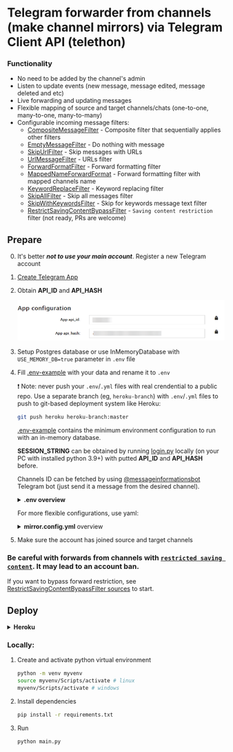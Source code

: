 # Telegram forwarder from channels (make channel mirrors) via Telegram Client API (telethon)

### Functionality
- No need to be added by the channel's admin
- Listen to update events (new message, message edited, message deleted and etc)
- Live forwarding and updating messages
- Flexible mapping of source and target channels/chats (one-to-one, many-to-one, many-to-many)
- Configurable incoming message filters:
    - [CompositeMessageFilter](/telemirror/messagefilters/base.py#L28) - Composite filter that sequentially applies other filters
    - [EmptyMessageFilter](/telemirror/messagefilters/messagefilters.py#L13) - Do nothing with message
    - [SkipUrlFilter](/telemirror/messagefilters/messagefilters.py#L20) - Skip messages with URLs
    - [UrlMessageFilter](/telemirror/messagefilters/messagefilters.py#L47) - URLs filter
    - [ForwardFormatFilter](/telemirror/messagefilters/messagefilters.py#L109) - Forward formatting filter
    - [MappedNameForwardFormat](/telemirror/messagefilters/messagefilters.py#L171) - Forward formatting filter with mapped channels name
    - [KeywordReplaceFilter](/telemirror/messagefilters/messagefilters.py#L195) - Keyword replacing filter
    - [SkipAllFilter](/telemirror//messagefilters/messagefilters.py#L220) - Skip all messages filter
    - [SkipWithKeywordsFilter](/telemirror/messagefilters/messagefilters.py#L227) - Skip for keywords message text filter
    - [RestrictSavingContentBypassFilter](/telemirror/messagefilters/restrictsavingfilter.py#L7) - `Saving content restriction` filter (not ready, PRs are welcome)

## Prepare
0. It's better ***not to use your main account***. Register a new Telegram account

1. [Create Telegram App](https://my.telegram.org/apps)

2. Obtain **API_ID** and **API_HASH**

    ![Telegram API Credentials](/README.md-images/telegramapp.png)

3. Setup Postgres database or use InMemoryDatabase with `USE_MEMORY_DB=true` parameter in `.env` file

4. Fill [.env-example](.env-example) with your data and rename it to `.env`

    ❗ Note: never push your `.env`/`.yml` files with real crendential to a public repo. Use a separate branch (eg, `heroku-branch`) with `.env`/`.yml` files to push to git-based deployment system like Heroku:

    ```bash
    git push heroku heroku-branch:master
    ```

    [.env-example](.env-example) contains the minimum environment configuration to run with an in-memory database.

    **SESSION_STRING** can be obtained by running [login.py](login.py) locally (on your PC with installed python 3.9+) with putted **API_ID** and **API_HASH** before.

    Channels ID can be fetched by using [@messageinformationsbot](https://t.me/messageinformationsbot) Telegram bot (just send it a message from the desired channel).
    
    <details>
    <summary><b>.env overview</b></summary>

    ```bash
    # Telegram app ID
    API_ID=test
    # Telegram app hash
    API_HASH=test
    # Telegram session string (telethon session, see login.py in root directory)
    SESSION_STRING=test
    # Mapping between source and target channels/chats
    # Channel/chat id can be fetched by using @messageinformationsbot telegram bot
    # Channel id should be prefixed with -100
    # [id1, id2, id3:id4] means send messages from id1, id2, id3 to id4
    # id5:id6 means send messages from id5 to id6
    # [id1, id2, id3:id4];[id5:id6] semicolon means AND
    CHAT_MAPPING=[-100999999,-100999999,-100999999:-1009999999];
    # Remove URLs from incoming messages (true or false). Defaults to false
    REMOVE_URLS=false
    # Comma-separated list of URLs to remove (reddit.com,youtube.com)
    REMOVE_URLS_LIST=google.com,twitter.com
    # Comma-separated list of URLs to exclude from removal (google.com,twitter.com).
    # Will be applied after the REMOVE_URLS_LIST
    REMOVE_URLS_WL=youtube.com,youtu.be,vk.com,twitch.tv,instagram.com
    # Disable mirror message deleting (true or false). Defaults to false
    DISABLE_DELETE=false
    # Disable mirror message editing (true or false). Defaults to false
    DISABLE_EDIT=false
    # Use an in-memory database instead of Postgres DB (true or false). Defaults to false
    USE_MEMORY_DB=false
    # Postgres credentials
    DATABASE_URL=postgres://user:pass@host/dbname
    # or
    DB_NAME=test
    DB_USER=test
    DB_HOST=test
    DB_PASS=test
    # Logging level (debug, info, warning, error or critical). Defaults to info
    LOG_LEVEL=info
    ```
    </details>

    For more flexible configurations, use yaml:

    <details>
    <summary><b>mirror.config.yml</b> overview</summary>

    ```yaml
    # (Optional) Global filters, will be applied in order
    filters:
      - ForwardFormatFilter: # Filter name under telemirror/messagefilters.py
          format: ""           # Filters arguments
      - EmptyMessageFilter
      - UrlMessageFilter:
          blacklist: !!set
            ? t.me
      - SkipUrlFilter:
          skip_mention: false

    # (Optional) Global settings
    disable_edit: true
    disable_delete: true

    # (Required) Mirror directions
    directions:
      - from: [-1001, -1002, -1003]
        to: [-100203]

      - from: [-100226]
        to: [-1006, -1008]
    
    # (Optional) Targets config
    targets:
      - id: -1001
        # Overwrite global settings
        disable_edit: false
        disable_delete: false
        # Overwrite global filters
        filters:
          - UrlMessageFilter:
              blacklist: !!set
                ? t.me
    ```
    </details>

5. Make sure the account has joined source and target channels

### Be careful with forwards from channels with [`restricted saving content`](https://telegram.org/blog/protected-content-delete-by-date-and-more). It may lead to an account ban. 

If you want to bypass forward restriction, see [RestrictSavingContentBypassFilter sources](/telemirror/messagefilters/restrictsavingfilter.py#L7) to start.

## Deploy

<details>
  <summary><b>Heroku</b></summary>
<br>

[![Deploy](https://www.herokucdn.com/deploy/button.svg)](https://heroku.com/deploy?template=https://github.com/khoben/telemirror)

### Manually:

1. Clone project

    ```bash
    git clone https://github.com/khoben/telemirror.git
    ```
2. Create new heroku app within Heroku CLI

    ```bash
    heroku create {your app name}
    ```
3. Add heroku remote

    ```bash
    heroku git:remote -a {your app name}
    ```
4. Set environment variables to your heroku app from .env by running bash script

    ```bash
    ./set_heroku_env.bash
    ```

5. Upload on heroku host

    ```bash
    git push heroku master
    ```

6. Start heroku app

    ```bash
    heroku ps:scale run=1
    ```

## Keep up-to-date with Heroku

If you deployed manually, move to step 2.

0. Get project to your PC:

    ```bash
    heroku git:clone -a {your app name}
    ```
1. Init upstream repo (this repository or its fork)

    ```bash
    git remote add origin https://github.com/khoben/telemirror
    ```
2. Get latest changes

    ```bash
    git pull origin master
    ```
3. Push latest changes to heroku

    ```bash
    git push heroku master -f
    ```
</details>

### Locally:
1. Create and activate python virtual environment

    ```bash
    python -m venv myvenv
    source myvenv/Scripts/activate # linux
    myvenv/Scripts/activate # windows
    ```
2. Install dependencies

    ```bash
    pip install -r requirements.txt
    ```
3. Run

    ```bash
    python main.py
    ```